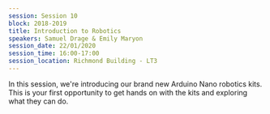 ```yaml
---
session: Session 10
block: 2018-2019
title: Introduction to Robotics
speakers: Samuel Drage & Emily Maryon
session_date: 22/01/2020
session_time: 16:00-17:00
session_location: Richmond Building - LT3
---
```

In this session, we're introducing our brand new Arduino Nano robotics kits. This is your first opportunity to get hands on with the kits and exploring what they can do.